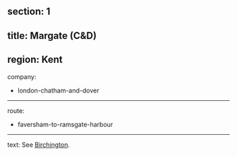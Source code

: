 section: 1
----
title: Margate (C&D)
----
region: Kent
----
company:
- london-chatham-and-dover
----
route:
- faversham-to-ramsgate-harbour
----
text: See [Birchington](/stations/birchington#margate).
